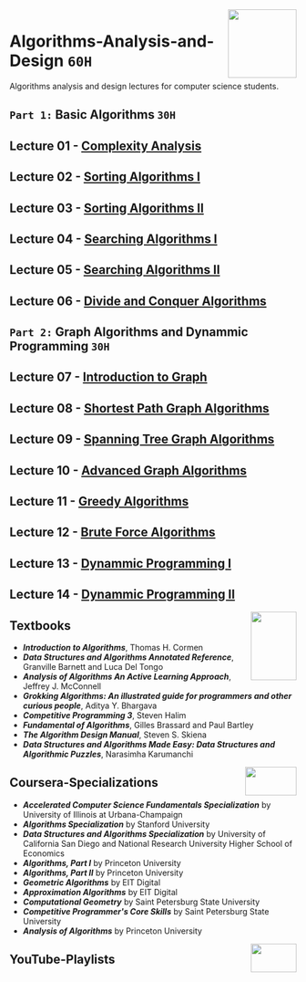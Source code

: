 <img align="right" width="120" height="120" src="https://github.com/cs-MohamedAyman/Computer-Science-Textbooks/blob/master/logos/algorithms.jpg">

# Algorithms-Analysis-and-Design `60H`
Algorithms analysis and design lectures for computer science students.

## `Part 1:` Basic Algorithms `30H`

## Lecture 01 - [Complexity Analysis](https://github.com/cs-MohamedAyman/Algorithms/tree/master/Lecture-01-Complexity-Analysis)
## Lecture 02 - [Sorting Algorithms I](https://github.com/cs-MohamedAyman/Algorithms/tree/master/Lecture-02-Sorting-Algorithms-I)
## Lecture 03 - [Sorting Algorithms II](https://github.com/cs-MohamedAyman/Algorithms/tree/master/Lecture-03-Sorting-Algorithms-II)
## Lecture 04 - [Searching Algorithms I](https://github.com/cs-MohamedAyman/Algorithms/tree/master/Lecture-04-Searching-Algorithms-I)
## Lecture 05 - [Searching Algorithms II](https://github.com/cs-MohamedAyman/Algorithms/tree/master/Lecture-05-Searching-Algorithms-II)
## Lecture 06 - [Divide and Conquer Algorithms](https://github.com/cs-MohamedAyman/Algorithms/tree/master/Lecture-06-Divide-and-Conquer-Algorithms)

## `Part 2:` Graph Algorithms and Dynammic Programming `30H`

## Lecture 07 - [Introduction to Graph](https://github.com/cs-MohamedAyman/Algorithms/tree/master/Lecture-07-Introduction-to-Graph)
## Lecture 08 - [Shortest Path Graph Algorithms](https://github.com/cs-MohamedAyman/Algorithms/tree/master/Lecture-08-Shortest-Path-Algorithms)
## Lecture 09 - [Spanning Tree Graph Algorithms](https://github.com/cs-MohamedAyman/Algorithms/tree/master/Lecture-09-Spanning-Tree-Algorithms)
## Lecture 10 - [Advanced Graph Algorithms](https://github.com/cs-MohamedAyman/Algorithms/tree/master/Lecture-10-Advanced-Graph-Algorithms)
## Lecture 11 - [Greedy Algorithms](https://github.com/cs-MohamedAyman/Algorithms/tree/master/Lecture-11-Greedy-Algorithms)
## Lecture 12 - [Brute Force Algorithms](https://github.com/cs-MohamedAyman/Algorithms/tree/master/Lecture-12-Brute-Force-Algorithms)
## Lecture 13 - [Dynammic Programming I](https://github.com/cs-MohamedAyman/Algorithms/tree/master/Lecture-13-Dynamic-Programming-I)
## Lecture 14 - [Dynammic Programming II](https://github.com/cs-MohamedAyman/Algorithms/tree/master/Lecture-14-Dynamic-Programming-II)

<img align="right" width="80" height="120" src="https://github.com/cs-MohamedAyman/Computer-Science-Textbooks/blob/master/logos/textbooks.jpg">

## Textbooks

* ***Introduction to Algorithms***, Thomas H. Cormen
* ***Data Structures and Algorithms Annotated Reference***, Granville Barnett and Luca Del Tongo
* ***Analysis of Algorithms An Active Learning Approach***, Jeffrey J. McConnell
* ***Grokking Algorithms: An illustrated guide for programmers and other curious people***, Aditya Y. Bhargava
* ***Competitive Programming 3***, Steven Halim
* ***Fundamental of Algorithms***, Gilles Brassard and Paul Bartley
* ***The Algorithm Design Manual***, Steven S. Skiena
* ***Data Structures and Algorithms Made Easy: Data Structures and Algorithmic Puzzles***, Narasimha Karumanchi

<img align="right" width="90" height="50" src="https://github.com/cs-MohamedAyman/Coursera-Specializations/blob/master/organizations-logos/coursera.jpg">

## Coursera-Specializations

* ***Accelerated Computer Science Fundamentals Specialization*** by University of Illinois at Urbana-Champaign
* ***Algorithms Specialization*** by Stanford University
* ***Data Structures and Algorithms Specialization*** by University of California San Diego and National Research University Higher School of Economics
* ***Algorithms, Part I*** by Princeton University
* ***Algorithms, Part II*** by Princeton University
* ***Geometric Algorithms*** by EIT Digital
* ***Approximation Algorithms*** by EIT Digital
* ***Computational Geometry*** by Saint Petersburg State University
* ***Competitive Programmer's Core Skills*** by Saint Petersburg State University
* ***Analysis of Algorithms*** by Princeton University

<img align="right" width="80" height="50" src="https://github.com/cs-MohamedAyman/YouTube-Playlists/blob/master/organizations-logos/youtube.jpg">

## YouTube-Playlists
